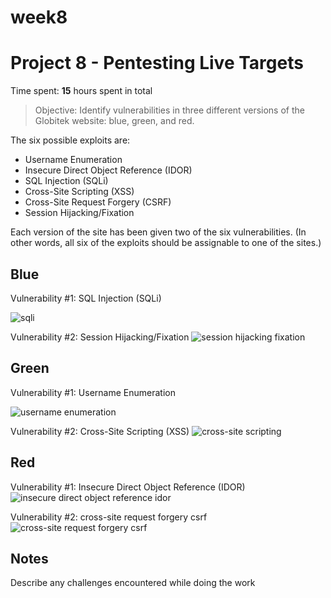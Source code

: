 # week8
# Project 8 - Pentesting Live Targets

Time spent: **15** hours spent in total

> Objective: Identify vulnerabilities in three different versions of the Globitek website: blue, green, and red.

The six possible exploits are:
* Username Enumeration
* Insecure Direct Object Reference (IDOR)
* SQL Injection (SQLi)
* Cross-Site Scripting (XSS)
* Cross-Site Request Forgery (CSRF)
* Session Hijacking/Fixation

Each version of the site has been given two of the six vulnerabilities. (In other words, all six of the exploits should be assignable to one of the sites.)

## Blue

Vulnerability #1: SQL Injection (SQLi)

![sqli](https://user-images.githubusercontent.com/21352483/32309553-c5eea644-bf62-11e7-8270-0dd787036f06.gif)


Vulnerability #2: Session Hijacking/Fixation
![session hijacking fixation](https://user-images.githubusercontent.com/21352483/32309050-61452086-bf5f-11e7-8d62-197bc0f243db.gif)


## Green

Vulnerability #1: Username Enumeration

![username enumeration](https://user-images.githubusercontent.com/21352483/32309538-a6fae194-bf62-11e7-94d0-cadd00c6ae00.gif)

Vulnerability #2: Cross-Site Scripting (XSS)
![cross-site scripting](https://user-images.githubusercontent.com/21352483/32309733-0c2aad0a-bf64-11e7-872d-d19665a561e7.gif)




## Red

Vulnerability #1: Insecure Direct Object Reference (IDOR)
![insecure direct object reference idor](https://user-images.githubusercontent.com/21352483/32302633-067658a2-bf3a-11e7-9536-7de53e44db81.gif)

Vulnerability #2: cross-site request forgery csrf
![cross-site request forgery csrf](https://user-images.githubusercontent.com/21352483/32309186-396991c2-bf60-11e7-8667-19bfc78ec53a.gif)


## Notes

Describe any challenges encountered while doing the work

